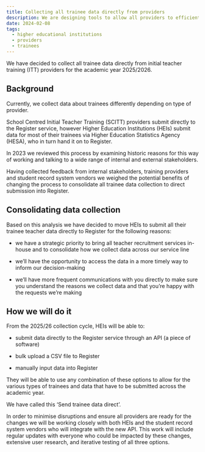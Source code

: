 ```yaml
---
title: Collecting all trainee data directly from providers
description: We are designing tools to allow all providers to efficiently provide information about their trainee teachers directly to the Department of Education
date: 2024-02-08
tags:
  - higher educational institutions
  - providers
  - trainees
---
```


We have decided to collect all trainee data directly from initial teacher training (ITT) providers for the academic year 2025/2026.

## Background

Currently, we collect data about trainees differently depending on type of provider.

School Centred Initial Teacher Training (SCITT) providers submit directly to the Register service, however Higher Education Institutions (HEIs) submit data for most of their trainees via Higher Education Statistics Agency (HESA), who in turn hand it on to Register.

In 2023 we reviewed this process by examining historic reasons for this way of working and talking to a wide range of internal and external stakeholders.

Having collected feedback from internal stakeholders, training providers and student record system vendors we weighed the potential benefits of changing the process to consolidate all trainee data collection to direct submission into Register.

## Consolidating data collection

Based on this analysis we have decided to move HEIs to submit all their trainee teacher data directly to Register for the following reasons:

- we have a strategic priority to bring all teacher recruitment services in-house and to consolidate how we collect data across our service line

- we’ll have the opportunity to access the data in a more timely way to inform our decision-making

- we’ll have more frequent communications with you directly to make sure you understand the reasons we collect data and that you’re happy with the requests we’re making

## How we will do it

From the 2025/26 collection cycle, HEIs will be able to:

- submit data directly to the Register service through an API (a piece of software)

- bulk upload a CSV file to Register

- manually  input data into Register

They will be able to use any combination of these options to allow for the various types of trainees and data that have to be submitted across the academic year.

We have called this ‘Send trainee data direct’.

In order to minimise disruptions and ensure all providers are ready for the changes we will be working closely with both HEIs and the student record system vendors who will integrate with the new API.  This work will include regular updates with everyone who could be impacted by these changes, extensive user research, and iterative testing of all three options.
